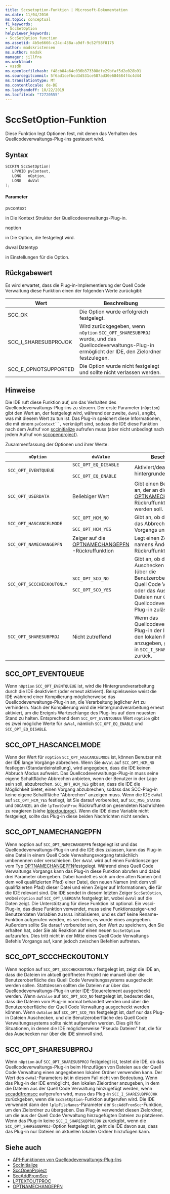 ```yaml
---
title: Sccsetoption-Funktion | Microsoft-Dokumentation
ms.date: 11/04/2016
ms.topic: conceptual
f1_keywords:
- SccSetOption
helpviewer_keywords:
- SccSetOption function
ms.assetid: 4b5e6666-c24c-438a-a9df-9c52f58f8175
author: madskristensen
ms.author: madsk
manager: jillfra
ms.workload:
- vssdk
ms.openlocfilehash: f48cb84a64c036b373308dfe29bfaf5d2e028b91
ms.sourcegitcommit: 5f6ad1cefbcd3d531ce587ad30e684684f4c4d44
ms.translationtype: MT
ms.contentlocale: de-DE
ms.lasthandoff: 10/22/2019
ms.locfileid: "72720555"
---
```

# <a name="sccsetoption-function"></a>SccSetOption-Funktion
Diese Funktion legt Optionen fest, mit denen das Verhalten des Quellcodeverwaltungs-Plug-ins gesteuert wird.

## <a name="syntax"></a>Syntax

```cpp
SCCRTN SccSetOption(
   LPVOID pvContext,
   LONG   nOption,
   LONG   dwVal
);
```

#### <a name="parameters"></a>Parameter
 pvcontext

in Die Kontext Struktur der Quellcodeverwaltungs-Plug-in.

 noption

in Die Option, die festgelegt wird.

 dwval Datentyp

in Einstellungen für die Option.

## <a name="return-value"></a>Rückgabewert
 Es wird erwartet, dass die Plug-in-Implementierung der Quell Code Verwaltung diese Funktion einen der folgenden Werte zurückgibt:

|Wert|Beschreibung|
|-----------|-----------------|
|SCC_OK|Die Option wurde erfolgreich festgelegt.|
|SCC_I_SHARESUBPROJOK|Wird zurückgegeben, wenn `nOption` `SCC_OPT_SHARESUBPROJ` wurde, und das Quellcodeverwaltungs-Plug-in ermöglicht der IDE, den Zielordner festzulegen.|
|SCC_E_OPNOTSUPPORTED|Die Option wurde nicht festgelegt und sollte nicht verlassen werden.|

## <a name="remarks"></a>Hinweise
 Die IDE ruft diese Funktion auf, um das Verhalten des Quellcodeverwaltungs-Plug-ins zu steuern. Der erste Parameter (`nOption`) gibt den Wert an, der festgelegt wird, während der zweite, `dwVal`, angibt, was mit diesem Wert zu tun ist. Das Plug-in speichert diese Informationen, die mit einem `pvContext``,` verknüpft sind, sodass die IDE diese Funktion nach dem Aufruf von [sccinitialize](../extensibility/sccinitialize-function.md) aufrufen muss (aber nicht unbedingt nach jedem Aufruf von [sccopenproject](../extensibility/sccopenproject-function.md)).

 Zusammenfassung der Optionen und ihrer Werte:

|`nOption`|`dwValue`|Beschreibung|
|---------------|---------------|-----------------|
|`SCC_OPT_EVENTQUEUE`|`SCC_OPT_EQ_DISABLE`<br /><br /> `SCC_OPT_EQ_ENABLE`|Aktiviert/deaktiviert hintergrundereignisqueuing.|
|`SCC_OPT_USERDATA`|Beliebiger Wert|Gibt einen Benutzer Wert an, der an die [OPTNAMECHANGEPFN](../extensibility/optnamechangepfn.md) -Rückruffunktion übermittelt werden soll.|
|`SCC_OPT_HASCANCELMODE`|`SCC_OPT_HCM_NO`<br /><br /> `SCC_OPT_HCM_YES`|Gibt an, ob die IDE derzeit das Abbrechen eines Vorgangs unterstützt.|
|`SCC_OPT_NAMECHANGEPFN`|Zeiger auf die [OPTNAMECHANGEPFN](../extensibility/optnamechangepfn.md) -Rückruffunktion|Legt einen Zeiger auf eine namens Änderungs Rückruffunktion fest.|
|`SCC_OPT_SCCCHECKOUTONLY`|`SCC_OPT_SCO_NO`<br /><br /> `SCC_OPT_SCO_YES`|Gibt an, ob die IDE das Auschecken der Dateien (über die Benutzeroberfläche der Quell Code Verwaltung) oder das Auschecken der Dateien nur über das Quellcodeverwaltungs-Plug-in zulässt.|
|`SCC_OPT_SHARESUBPROJ`|Nicht zutreffend|Wenn das Quellcodeverwaltungs-Plug-in der IDE ermöglicht, den lokalen Projektordner anzugeben, gibt das Plug-in `SCC_I_SHARESUBPROJOK` zurück.|

## <a name="scc_opt_eventqueue"></a>SCC_OPT_EVENTQUEUE
 Wenn `nOption` `SCC_OPT_EVENTQUEUE` ist, wird die Hintergrundverarbeitung durch die IDE deaktiviert (oder erneut aktiviert). Beispielsweise weist die IDE während einer Kompilierung möglicherweise das Quellcodeverwaltungs-Plug-in an, die Verarbeitung jeglicher Art zu verhindern. Nach der Kompilierung wird die Hintergrundverarbeitung erneut aktiviert, um die Ereignis Warteschlange des Plug-Ins auf dem neuesten Stand zu halten. Entsprechend dem `SCC_OPT_EVENTQUEUE` Wert `nOption` gibt es zwei mögliche Werte für `dwVal`, nämlich `SCC_OPT_EQ_ENABLE` und `SCC_OPT_EQ_DISABLE`.

## <a name="scc_opt_hascancelmode"></a>SCC_OPT_HASCANCELMODE
 Wenn der Wert für `nOption` `SCC_OPT_HASCANCELMODE` ist, können Benutzer mit der IDE lange Vorgänge abbrechen. Wenn Sie `dwVal` auf `SCC_OPT_HCM_NO` festlegen (Standardeinstellung), wird angegeben, dass die IDE keinen Abbruch Modus aufweist. Das Quellcodeverwaltungs-Plug-in muss seine eigene Schaltfläche Abbrechen anbieten, wenn der Benutzer in der Lage sein soll, abzubrechen. `SCC_OPT_HCM_YES` gibt an, dass die IDE die Möglichkeit bietet, einen Vorgang abzubrechen, sodass das SCC-Plug-in keine eigene Schaltfläche "Abbrechen" anzeigen muss. Wenn die IDE `dwVal` auf `SCC_OPT_HCM_YES` festlegt, ist Sie darauf vorbereitet, auf `SCC_MSG_STATUS` und `DOCANCEL` an die `lpTextOutProc` Rückruffunktion gesendeten Nachrichten zu reagieren (siehe [lptextoutproc](../extensibility/lptextoutproc.md)). Wenn die IDE diese Variable nicht festgelegt, sollte das Plug-in diese beiden Nachrichten nicht senden.

## <a name="scc_opt_namechangepfn"></a>SCC_OPT_NAMECHANGEPFN
 Wenn noption auf `SCC_OPT_NAMECHANGEPFN` festgelegt ist und das Quellcodeverwaltungs-Plug-in und die IDE dies zulassen, kann das Plug-in eine Datei in einem Quell Code Verwaltungsvorgang tatsächlich umbenennen oder verschieben. Der `dwVal` wird auf einen Funktionszeiger vom Typ [OPTNAMECHANGEPFN](../extensibility/optnamechangepfn.md)festgelegt. Während eines Quell Code Verwaltungs Vorgangs kann das Plug-in diese Funktion abrufen und dabei drei Parameter übergeben. Dabei handelt es sich um den alten Namen (mit dem voll qualifizierten Pfad) einer Datei, den neuen Namen (mit dem voll qualifizierten Pfad) dieser Datei und einen Zeiger auf Informationen, die für die IDE relevant sind. Die IDE sendet in diesem letzten Zeiger `SccSetOption`, wobei `nOption` auf `SCC_OPT_USERDATA` festgelegt ist, wobei `dwVal` auf die Daten zeigt. Die Unterstützung für diese Funktion ist optional. Ein vssci-Plug-in, das diese Funktion verwendet, muss seine Funktionszeiger-und Benutzerdaten Variablen zu `NULL` initialisieren, und es darf keine Rename-Funktion aufgerufen werden, es sei denn, es wurde eines angegeben. Außerdem sollte Sie darauf vorbereitet sein, den Wert zu speichern, den Sie erhalten hat, oder Sie als Reaktion auf einen neuen `SccSetOption` aufzurufen. Dies tritt nicht in der Mitte eines Quell Code Verwaltungs Befehls Vorgangs auf, kann jedoch zwischen Befehlen auftreten.

## <a name="scc_opt_scccheckoutonly"></a>SCC_OPT_SCCCHECKOUTONLY
 Wenn noption auf `SCC_OPT_SCCCHECKOUTONLY` festgelegt ist, zeigt die IDE an, dass die Dateien im aktuell geöffneten Projekt nie manuell über die Benutzeroberfläche des Quell Code Verwaltungssystems ausgecheckt werden sollen. Stattdessen sollten die Dateien nur über das Quellcodeverwaltungs-Plug-in unter IDE-Steuerelement ausgecheckt werden. Wenn `dwValue` auf `SCC_OPT_SCO_NO` festgelegt ist, bedeutet dies, dass die Dateien vom Plug-in normal behandelt werden und über die Benutzeroberfläche der Quell Code Verwaltung ausgecheckt werden können. Wenn `dwValue` auf `SCC_OPT_SCO_YES` festgelegt ist, darf nur das Plug-in Dateien Auschecken, und die Benutzeroberfläche des Quell Code Verwaltungssystems sollte nicht aufgerufen werden. Dies gilt für Situationen, in denen die IDE möglicherweise "Pseudo Dateien" hat, die für das Auschecken nur über die IDE sinnvoll sind.

## <a name="scc_opt_sharesubproj"></a>SCC_OPT_SHARESUBPROJ
 Wenn `nOption` auf `SCC_OPT_SHARESUBPROJ` festgelegt ist, testet die IDE, ob das Quellcodeverwaltungs-Plug-in beim Hinzufügen von Dateien aus der Quell Code Verwaltung einen angegebenen lokalen Ordner verwenden kann. Der Wert des `dwVal`-Parameters ist in diesem Fall nicht von Bedeutung. Wenn das Plug-in der IDE ermöglicht, den lokalen Zielordner anzugeben, in dem die Dateien aus der Quell Code Verwaltung hinzugefügt werden, wenn [sccaddfromscc](../extensibility/sccaddfromscc-function.md) aufgerufen wird, muss das Plug-in `SCC_I_SHARESUBPROJOK` zurückgeben, wenn die `SccSetOption`-Funktion aufgerufen wird. Die IDE verwendet dann den `lplpFileNames`-Parameter der `SccAddFromScc`-Funktion, um den Zielordner zu übergeben. Das Plug-in verwendet diesen Zielordner, um die aus der Quell Code Verwaltung hinzugefügten Dateien zu platzieren. Wenn das Plug-in keine `SCC_I_SHARESUBPROJOK` zurückgibt, wenn die `SCC_OPT_SHARESUBPROJ`-Option festgelegt ist, geht die IDE davon aus, dass das Plug-in nur Dateien im aktuellen lokalen Ordner hinzufügen kann.

## <a name="see-also"></a>Siehe auch
- [API-Funktionen von Quellcodeverwaltungs-Plug-Ins](../extensibility/source-control-plug-in-api-functions.md)
- [SccInitialize](../extensibility/sccinitialize-function.md)
- [SccOpenProject](../extensibility/sccopenproject-function.md)
- [SccAddFromScc](../extensibility/sccaddfromscc-function.md)
- [LPTEXTOUTPROC](../extensibility/lptextoutproc.md)
- [OPTNAMECHANGEPFN](../extensibility/optnamechangepfn.md)